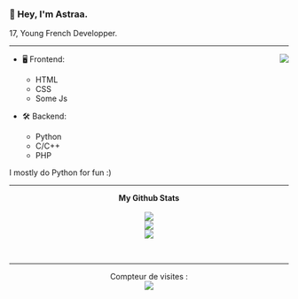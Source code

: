 ### __🦖 Hey, I'm Astraa.__ 
17, Young French Developper.

---

<a href="https://discord.com/users/464457105521508354">
  <img src="https://lanyard-profile-readme.vercel.app/api/464457105521508354?theme=dark&bg=0d1117&animated=true&hideDiscrim=false&borderRadius=30px&idleMessage=Follow%20me%20on%20GitHub%20<3" align="right" /></a>

- 🖥️ Frontend:
  - HTML
  - CSS
  - Some Js

- 🛠 Backend:
  - Python
  - C/C++
  - PHP
 
I mostly do Python for fun :)

---  

<p align="center">
	<b>My Github Stats</b><br><br>
    	<img src="https://github-readme-streak-stats.herokuapp.com/?user=AstraaDev&theme=dark&hide_border=true">
	<br>
	<img src="https://github-readme-stats.vercel.app/api?username=AstraaDev&include_all_commits=true&show_icons=true&hide_border=true&hide_title=true&count_private=true&theme=dark">
	<br>
	<img src="https://github-readme-stats.vercel.app/api/top-langs/?username=AstraaDev&layout=compact&count_private=true&langs_count=8&hide_border=true&theme=dark">
</p>

<p>&nbsp;</p>    

---  

<p align="center"> 
  Compteur de visites :<br>
  <img src="https://profile-counter.glitch.me/AstraaDev/count.svg" />
</p>
